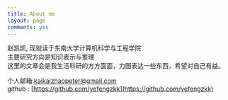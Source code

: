 ```yaml
---
title: About me
layout: page
comments: yes
---
```

  
赵凯凯, 现就读于东南大学计算机科学与工程学院      
主要研究方向是知识表示与推理   
这里的文章会是我生活科研的方方面面，力图表达一些东西，希望对自己有益。
      

个人邮箱:kaikaizhaopeter@gmail.com      
github : [https://github.com/yefengzkk](https://github.com/yefengzkk)      

